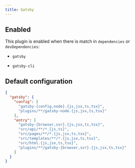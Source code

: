 ```yaml
---
title: Gatsby
---
```


## Enabled

This plugin is enabled when there is match in `dependencies` or
`devDependencies`:

- `gatsby`

- `gatsby-cli`

## Default configuration

```json
{
  "gatsby": {
    "config": [
      "gatsby-{config,node}.{js,jsx,ts,tsx}",
      "plugins/**/gatsby-node.{js,jsx,ts,tsx}"
    ],
    "entry": [
      "gatsby-{browser,ssr}.{js,jsx,ts,tsx}",
      "src/api/**/*.{js,ts}",
      "src/pages/**/*.{js,jsx,ts,tsx}",
      "src/templates/**/*.{js,jsx,ts,tsx}",
      "src/html.{js,jsx,ts,tsx}",
      "plugins/**/gatsby-{browser,ssr}.{js,jsx,ts,tsx}"
    ]
  }
}
```
